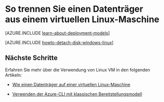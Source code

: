 <properties
    pageTitle="Abtrennen einer Festplatte von einem Linux VM | Microsoft Azure"
    description="Informationen Sie zum Trennen Sie eines Datenträgers aus einem virtuellen Azure-Computer mit dem klassischen Bereitstellungsmodell erstellt."
    services="virtual-machines-linux"
    documentationCenter=""
    authors="iainfoulds"
    manager="timlt"
    editor=""
    tags="azure-service-management"/>

<tags
    ms.service="virtual-machines-linux"
    ms.workload="infrastructure-services"
    ms.tgt_pltfrm="vm-linux"
    ms.devlang="na"
    ms.topic="article"
    ms.date="08/23/2016"
    ms.author="iainfou"/>

# <a name="how-to-detach-a-disk-from-a-linux-virtual-machine"></a>So trennen Sie einen Datenträger aus einem virtuellen Linux-Maschine

[AZURE.INCLUDE [learn-about-deployment-models](../../includes/learn-about-deployment-models-classic-include.md)]

[AZURE.INCLUDE [howto-detach-disk-windows-linux](../../includes/howto-detach-disk-linux.md)]

## <a name="next-steps"></a>Nächste Schritte
Erfahren Sie mehr über die Verwendung von Linux VM in den folgenden Artikeln:

- [Wie einen Datenträger auf einer virtuellen Linux-Maschine](virtual-machines-linux-classic-attach-disk.md)

- [Verwenden der Azure-CLI mit klassischen Bereitstellungsmodell](../virtual-machines-command-line-tools.md)